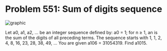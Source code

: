 # Problem 551: Sum of digits sequence

![graphic](img551.gif)

Let a0, a1, a2, ... be an integer sequence defined by: a0 = 1; for n ≥
1, an is the sum of the digits of all preceding terms. The sequence
starts with 1, 1, 2, 4, 8, 16, 23, 28, 38, 49, ... You are given
a106 = 31054319. Find a1015.